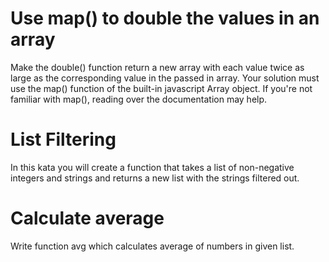 # Use map() to double the values in an array

Make the double() function return a new array with each value twice as large as the corresponding value in the passed in array. Your solution must use the map() function of the built-in javascript Array object. If you're not familiar with map(), reading over the documentation may help.

# List Filtering

In this kata you will create a function that takes a list of non-negative integers and strings and returns a new list with the strings filtered out.

# Calculate average

Write function avg which calculates average of numbers in given list.
